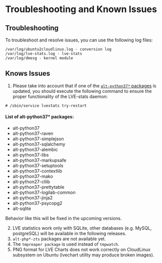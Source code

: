 # Troubleshooting and Known Issues

## Troubleshooting

To troubleshoot and resolve issues, you can use the following log files:

```
/var/log/ubuntu2cloudlinux.log - conversion log 
/var/log/lve-stats.log - lve-stats 
/var/log/dmesg - kernel module 
```

## Knows Issues

1. Please take into account that if one of the [`alt-python37*` packages](/sub-system-ubuntu/troubleshooting/#list-of-alt-python37-packages) is updated, you should execute the following command to ensure the proper functionality of the LVE-stats daemon:

```
# /sbin/service lvestats try-restart
```

#### List of alt-python37* packages:

* alt-python37
* alt-python37-raven
* alt-python37-simplejson
* alt-python37-sqlalchemy
* alt-python37-alembic
* alt-python37-libs
* alt-python37-markupsafe
* alt-python37-setuptools
* alt-python37-contextlib
* alt-python37-mako
* alt-python27-cllib
* alt-python37-prettytable
* alt-python37-logilab-common
* alt-python37-jinja2
* alt-python37-psycopg2
* alt-sqlite

Behavior like this will be fixed in the upcoming versions.

2. LVE statistics work only with SQLite, other databases (e.g. MySQL, postgreSQL) will be available in the following releases.
3. `alt-php*-zts` packages are not available yet.
4. The `tmpreaper package` is used instead of `tmpwatch`.
5. PNG format for LVE Charts does not work correctly on CloudLinux subsystem on Ubuntu (lvechart utility may produce broken images).
